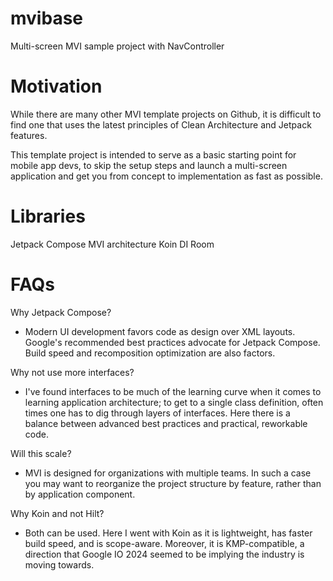 # mvibase
Multi-screen MVI sample project with NavController

# Motivation
While there are many other MVI template projects on Github, it is difficult to find one that uses the latest principles of Clean Architecture and Jetpack features.

This template project is intended to serve as a basic starting point for mobile app devs, to skip the setup steps and launch a multi-screen application and get you from concept to implementation as fast as possible.

# Libraries
Jetpack Compose
MVI architecture
Koin DI
Room

# FAQs


Why Jetpack Compose?
* Modern UI development favors code as design over XML layouts. Google's recommended best practices advocate for Jetpack Compose. Build speed and recomposition optimization are also factors.


Why not use more interfaces?
* I've found interfaces to be much of the learning curve when it comes to learning application architecture; to get to a single class definition, often times one has to dig through layers of interfaces. Here there is a balance between advanced best practices and practical, reworkable code. 


Will this scale?
* MVI is designed for organizations with multiple teams. In such a case you may want to reorganize the project structure by feature, rather than by application component.


Why Koin and not Hilt?
* Both can be used. Here I went with Koin as it is lightweight, has faster build speed, and is scope-aware. Moreover, it is KMP-compatible, a direction that Google IO 2024 seemed to be implying the industry is moving towards.
